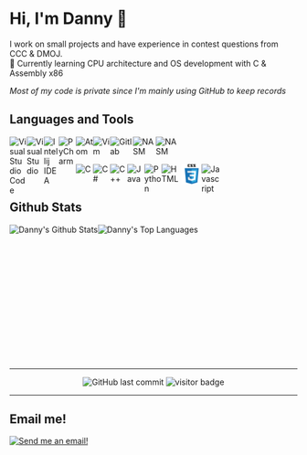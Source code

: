 # Hi, I'm Danny 👋

I work on small projects and have experience in contest questions from CCC & DMOJ. 
<br>
💾 Currently learning CPU architecture and OS development with C & Assembly x86

*Most of my code is private since I'm mainly using GitHub to keep records*

## Languages and Tools
[<img align="left" alt="Visual Studio Code" width="30px" src="https://upload.wikimedia.org/wikipedia/commons/thumb/9/9a/Visual_Studio_Code_1.35_icon.svg/2048px-Visual_Studio_Code_1.35_icon.svg.png" />](https://code.visualstudio.com/)
[<img align="left" alt="Visual Studio" width="30px" src="https://upload.wikimedia.org/wikipedia/commons/thumb/2/2c/Visual_Studio_Icon_2022.svg/1200px-Visual_Studio_Icon_2022.svg.png" />](https://visualstudio.microsoft.com/)
[<img align="left" alt="Intellij IDEA" width="26px" src="https://upload.wikimedia.org/wikipedia/commons/thumb/9/9c/IntelliJ_IDEA_Icon.svg/1024px-IntelliJ_IDEA_Icon.svg.png" />](https://www.jetbrains.com/idea/)
[<img align="left" alt="PyCharm" width="30px" src="https://upload.wikimedia.org/wikipedia/commons/thumb/1/1d/PyCharm_Icon.svg/1024px-PyCharm_Icon.svg.png" />](https://www.jetbrains.com/pycharm/)
[<img align="left" alt="Atom" width="30px" src="https://seeklogo.com/images/A/atom-logo-19BD90FF87-seeklogo.com.png" />](https://atom.io/)
[<img align="left" alt="Vim" width="30px" src="https://upload.wikimedia.org/wikipedia/commons/thumb/9/9f/Vimlogo.svg/1022px-Vimlogo.svg.png" />](https://www.vim.org/)
[<img align="left" alt="Gitlab" width="40px" src="https://about.gitlab.com/images/press/logo/png/gitlab-icon-rgb.png" />](https://gitlab.com)
[<img align="left" alt="NASM" width="40px" src="https://logowik.com/content/uploads/images/netwide-assembler-nasm4852.logowik.com.webp" />](https://www.nasm.us/)
[<img align="left" alt="NASM" width="40px" src="https://cdn.icon-icons.com/icons2/2699/PNG/512/qemu_logo_icon_169821.png" />](https://www.qemu.org/)

<br />
<br />

[<img align="left" alt="C" width="30px" src="https://upload.wikimedia.org/wikipedia/commons/thumb/1/18/C_Programming_Language.svg/695px-C_Programming_Language.svg.png" />](https://www.cprogramming.com/)
[<img align="left" alt="C#" width="30px" src="https://static-00.iconduck.com/assets.00/c-sharp-c-icon-1822x2048-wuf3ijab.png" />](https://learn.microsoft.com/en-us/dotnet/csharp/)
[<img align="left" alt="C++" width="30px" src="https://isocpp.org/assets/images/cpp_logo.png" />](https://isocpp.org/)
[<img align="left" alt="Java" width="30px" src="https://upload.wikimedia.org/wikipedia/en/thumb/3/30/Java_programming_language_logo.svg/1200px-Java_programming_language_logo.svg.png" />](https://www.oracle.com/ca-en/java/technologies/)
[<img align="left" alt="Python" width="30px" src="https://upload.wikimedia.org/wikipedia/commons/thumb/c/c3/Python-logo-notext.svg/640px-Python-logo-notext.svg.png" />](https://www.python.org/)
[<img align="left" alt="HTML" width="35px" src="https://upload.wikimedia.org/wikipedia/commons/thumb/6/61/HTML5_logo_and_wordmark.svg/1200px-HTML5_logo_and_wordmark.svg.png" />]()
[<img align="left" alt="CSS" width="35px" src="https://raw.githubusercontent.com/github/explore/6c6508f34230f0ac0d49e847a326429eefbfc030/topics/css/css.png" />]()
[<img align="left" alt="Javascript" width="35px" src="https://cdn.iconscout.com/icon/free/png-256/free-javascript-2038874-1720087.png" />]()

<br />
<br />

## Github Stats   

<p align="center">    
   <img align="left" alt="Danny's Github Stats" src="https://github-readme-stats.vercel.app/api?username=Danh295&show_icons=true&hide_border=true&bg_color=020122&title_color=48AF40&text_color=C3C3C3&icon_color=4ABB41&border_radius=30" />
   <img align="left" alt="Danny's Top Languages" src="https://github-readme-stats.vercel.app/api/top-langs/?username=Danh295&show_icons=true&hide_border=true&bg_color=020122&title_color=48AF40&text_color=C3C3C3&icon_color=4ABB41&border_radius=30" />
</p>

<br />
<br />
<br />
<br />
<br />
<br />
<br />
<br />
<br />
<br />
<br />
<br />
<br />
<br />

---

<p  align="center">
  <img src="https://img.shields.io/github/last-commit/Danh295/Danh295" alt="GitHub last commit"/>
  <img src="https://pageview.vercel.app/?github_user=Danh295" alt="visitor badge"/>
</p>

---

## Email me!
[<img alt="Send me an email!" width="120px" src="https://ssl.gstatic.com/ui/v1/icons/mail/rfr/logo_gmail_lockup_dark_1x_r2.png" />](mailto:hudanny295@gmail.com/)

